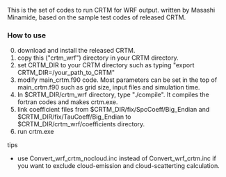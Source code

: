 This is the set of codes to run CRTM for WRF output.
   written by Masashi Minamide, based on the sample test codes of released CRTM.

### How to use ###
0. download and install the released CRTM.
1. copy this ("crtm_wrf") directory in your CRTM directory.
2. set CRTM_DIR to your CRTM directory such as typing "export CRTM_DIR=/your_path_to_CRTM"
3. modify main_crtm.f90 code. 
   Most parameters can be set in the top of main_crtm.f90 such as grid size, input files and simulation time.
4. In $CRTM_DIR/crtm_wrf directory, type "./compile". It compiles the fortran codes and makes crtm.exe.
5. link coefficient files from $CRTM_DIR/fix/SpcCoeff/Big_Endian and $CRTM_DIR/fix/TauCoeff/Big_Endian to $CRTM_DIR/crtm_wrf/coefficients directory.
6. run crtm.exe

tips
- use Convert_wrf_crtm_nocloud.inc instead of Convert_wrf_crtm.inc if you want to exclude cloud-emission and cloud-scatterting calculation. 
